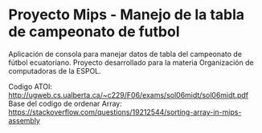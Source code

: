 # Proyecto Mips - Manejo de la tabla de campeonato de futbol
Aplicación de consola para manejar datos de tabla del campeonato de fútbol ecuatoriano.
Proyecto desarrollado para la materia Organización de computadoras de la ESPOL.


Codigo ATOI: ​http://ugweb.cs.ualberta.ca/~c229/F06/exams/sol06midt/sol06midt.pdf
Base del codigo de ordenar Array:
https://stackoverflow.com/questions/19212544/sorting-array-in-mips-assembly

